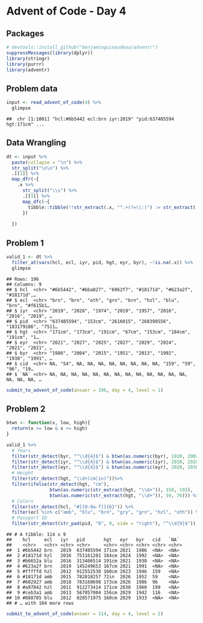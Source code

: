 Advent of Code - Day 4
================

## Packages

``` r
# devtools::install_github("benjaminguinaudeau/adventr")
suppressMessages(library(dplyr))
library(stringr)
library(purrr)
library(adventr)
```

## Problem data

``` r
input <- read_advent_of_code(4) %>%
  glimpse
```

    ##  chr [1:1001] "hcl:#6b5442 ecl:brn iyr:2019" "pid:637485594 hgt:171cm" ...

## Data Wrangling

``` r
dt <- input %>%
  paste(collapse = "\n") %>%
  str_split("\n\n") %>%
  .[[1]] %>% 
  map_dfr(~{
    .x %>%
      str_split("\\s") %>%
      .[[1]] %>%
      map_dfc(~{
        tibble::tibble(!!str_extract(.x, "^.+(?=\\:)") := str_extract(.x, "(?<=\\:).+$"))
      })
    
  })
```

## Problem 1

``` r
valid_1 <- dt %>%
  filter_at(vars(hcl, ecl, iyr, pid, hgt, eyr, byr), ~!is.na(.x)) %>%
  glimpse
```

    ## Rows: 196
    ## Columns: 9
    ## $ hcl  <chr> "#6b5442", "#bba027", "6962f7", "#18171d", "#623a2f", "#18171d",…
    ## $ ecl  <chr> "brn", "brn", "oth", "grn", "brn", "hzl", "blu", "brn", "#f615b1…
    ## $ iyr  <chr> "2019", "2028", "1974", "2019", "1957", "2016", "2016", "2019", …
    ## $ pid  <chr> "637485594", "153cm", "2616015", "268398556", "183179186", "7511…
    ## $ hgt  <chr> "171cm", "173cm", "191cm", "67cm", "153cm", "184cm", "191cm", "1…
    ## $ eyr  <chr> "2021", "2027", "2025", "2027", "2029", "2024", "2021", "2021", …
    ## $ byr  <chr> "1986", "2004", "2015", "1951", "2013", "1992", "1938", "1991", …
    ## $ cid  <chr> NA, "54", NA, NA, NA, NA, NA, NA, NA, NA, "159", "59", "96", "19…
    ## $ `NA` <chr> NA, NA, NA, NA, NA, NA, NA, NA, NA, NA, NA, NA, NA, NA, NA, NA, …

``` r
submit_to_advent_of_code(answer = 196, day = 4, level = 1)
```

## Problem 2

``` r
btwn <- function(x, low, high){
  return(x >= low & x <= high)
}

valid_1 %>%
  # Years
  filter(str_detect(byr, "^\\d{4}$") & btwn(as.numeric(byr), 1920, 2002)) %>%
  filter(str_detect(iyr, "^\\d{4}$") & btwn(as.numeric(iyr), 2010, 2020)) %>%
  filter(str_detect(eyr, "^\\d{4}$") & btwn(as.numeric(eyr), 2020, 2030)) %>%
  # Height
  filter(str_detect(hgt, "\\d+(cm|in)"))%>%
  filter(ifelse(str_detect(hgt, "cm"), 
                btwn(as.numeric(str_extract(hgt, "\\d+")), 150, 193),
                btwn(as.numeric(str_extract(hgt, "\\d+")), 59, 76))) %>%
  # Colors
  filter(str_detect(hcl, "#[[0-9a-f]]{6}")) %>%
  filter(ecl %in% c("amb", "blu", "brn", "gry", "grn", "hzl", "oth")) %>%
  # Passport ID
  filter(str_detect(str_pad(pid, "0", 9, side = "right"), "^\\d{9}$"))
```

    ## # A tibble: 114 x 9
    ##    hcl     ecl   iyr   pid       hgt   eyr   byr   cid   `NA` 
    ##    <chr>   <chr> <chr> <chr>     <chr> <chr> <chr> <chr> <chr>
    ##  1 #6b5442 brn   2019  637485594 171cm 2021  1986  <NA>  <NA> 
    ##  2 #18171d hzl   2016  751161201 184cm 2024  1992  <NA>  <NA> 
    ##  3 #b6652a blu   2016  313406514 191cm 2021  1938  <NA>  <NA> 
    ##  4 #623a2f brn   2019  145249653 167cm 2021  1991  <NA>  <NA> 
    ##  5 #fffffd hzl   2012  912552538 160cm 2023  1946  159   <NA> 
    ##  6 #18171d amb   2015  782818257 72in  2026  1952  59    <NA> 
    ##  7 #602927 amb   2018  783160698 173cm 2026  1986  96    <NA> 
    ##  8 #a97842 hzl   2011  912273414 171cm 2030  1960  199   <NA> 
    ##  9 #ceb3a1 amb   2013  567057004 156cm 2029  1942  116   <NA> 
    ## 10 #888785 blu   2012  028571975 160cm 2029  1933  <NA>  <NA> 
    ## # … with 104 more rows

``` r
submit_to_advent_of_code(answer = 114, day = 4, level = 2)
```
